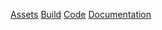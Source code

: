 [Assets](Assets/Assets.md)
[Build](Root/Build/Build.md)
[Code](Root/Code/Code.md)
[Documentation](Root/Documentation/Documentation.md)

